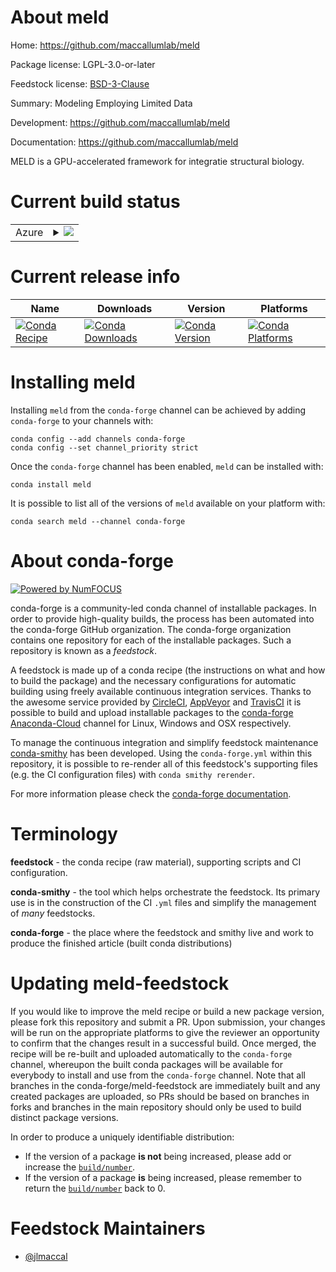 About meld
==========

Home: https://github.com/maccallumlab/meld

Package license: LGPL-3.0-or-later

Feedstock license: [BSD-3-Clause](https://github.com/conda-forge/meld-feedstock/blob/master/LICENSE.txt)

Summary: Modeling Employing Limited Data

Development: https://github.com/maccallumlab/meld

Documentation: https://github.com/maccallumlab/meld

MELD is a GPU-accelerated framework for integratie structural biology.


Current build status
====================


<table>
    
  <tr>
    <td>Azure</td>
    <td>
      <details>
        <summary>
          <a href="https://dev.azure.com/conda-forge/feedstock-builds/_build/latest?definitionId=12322&branchName=master">
            <img src="https://dev.azure.com/conda-forge/feedstock-builds/_apis/build/status/meld-feedstock?branchName=master">
          </a>
        </summary>
        <table>
          <thead><tr><th>Variant</th><th>Status</th></tr></thead>
          <tbody><tr>
              <td>linux_64_cuda_compiler_version10.2python3.6.____cpython</td>
              <td>
                <a href="https://dev.azure.com/conda-forge/feedstock-builds/_build/latest?definitionId=12322&branchName=master">
                  <img src="https://dev.azure.com/conda-forge/feedstock-builds/_apis/build/status/meld-feedstock?branchName=master&jobName=linux&configuration=linux_64_cuda_compiler_version10.2python3.6.____cpython" alt="variant">
                </a>
              </td>
            </tr><tr>
              <td>linux_64_cuda_compiler_version10.2python3.7.____cpython</td>
              <td>
                <a href="https://dev.azure.com/conda-forge/feedstock-builds/_build/latest?definitionId=12322&branchName=master">
                  <img src="https://dev.azure.com/conda-forge/feedstock-builds/_apis/build/status/meld-feedstock?branchName=master&jobName=linux&configuration=linux_64_cuda_compiler_version10.2python3.7.____cpython" alt="variant">
                </a>
              </td>
            </tr><tr>
              <td>linux_64_cuda_compiler_version10.2python3.8.____cpython</td>
              <td>
                <a href="https://dev.azure.com/conda-forge/feedstock-builds/_build/latest?definitionId=12322&branchName=master">
                  <img src="https://dev.azure.com/conda-forge/feedstock-builds/_apis/build/status/meld-feedstock?branchName=master&jobName=linux&configuration=linux_64_cuda_compiler_version10.2python3.8.____cpython" alt="variant">
                </a>
              </td>
            </tr><tr>
              <td>linux_64_cuda_compiler_version10.2python3.9.____cpython</td>
              <td>
                <a href="https://dev.azure.com/conda-forge/feedstock-builds/_build/latest?definitionId=12322&branchName=master">
                  <img src="https://dev.azure.com/conda-forge/feedstock-builds/_apis/build/status/meld-feedstock?branchName=master&jobName=linux&configuration=linux_64_cuda_compiler_version10.2python3.9.____cpython" alt="variant">
                </a>
              </td>
            </tr><tr>
              <td>linux_64_cuda_compiler_version11.0python3.6.____cpython</td>
              <td>
                <a href="https://dev.azure.com/conda-forge/feedstock-builds/_build/latest?definitionId=12322&branchName=master">
                  <img src="https://dev.azure.com/conda-forge/feedstock-builds/_apis/build/status/meld-feedstock?branchName=master&jobName=linux&configuration=linux_64_cuda_compiler_version11.0python3.6.____cpython" alt="variant">
                </a>
              </td>
            </tr><tr>
              <td>linux_64_cuda_compiler_version11.0python3.7.____cpython</td>
              <td>
                <a href="https://dev.azure.com/conda-forge/feedstock-builds/_build/latest?definitionId=12322&branchName=master">
                  <img src="https://dev.azure.com/conda-forge/feedstock-builds/_apis/build/status/meld-feedstock?branchName=master&jobName=linux&configuration=linux_64_cuda_compiler_version11.0python3.7.____cpython" alt="variant">
                </a>
              </td>
            </tr><tr>
              <td>linux_64_cuda_compiler_version11.0python3.8.____cpython</td>
              <td>
                <a href="https://dev.azure.com/conda-forge/feedstock-builds/_build/latest?definitionId=12322&branchName=master">
                  <img src="https://dev.azure.com/conda-forge/feedstock-builds/_apis/build/status/meld-feedstock?branchName=master&jobName=linux&configuration=linux_64_cuda_compiler_version11.0python3.8.____cpython" alt="variant">
                </a>
              </td>
            </tr><tr>
              <td>linux_64_cuda_compiler_version11.0python3.9.____cpython</td>
              <td>
                <a href="https://dev.azure.com/conda-forge/feedstock-builds/_build/latest?definitionId=12322&branchName=master">
                  <img src="https://dev.azure.com/conda-forge/feedstock-builds/_apis/build/status/meld-feedstock?branchName=master&jobName=linux&configuration=linux_64_cuda_compiler_version11.0python3.9.____cpython" alt="variant">
                </a>
              </td>
            </tr><tr>
              <td>linux_64_cuda_compiler_version11.1python3.6.____cpython</td>
              <td>
                <a href="https://dev.azure.com/conda-forge/feedstock-builds/_build/latest?definitionId=12322&branchName=master">
                  <img src="https://dev.azure.com/conda-forge/feedstock-builds/_apis/build/status/meld-feedstock?branchName=master&jobName=linux&configuration=linux_64_cuda_compiler_version11.1python3.6.____cpython" alt="variant">
                </a>
              </td>
            </tr><tr>
              <td>linux_64_cuda_compiler_version11.1python3.7.____cpython</td>
              <td>
                <a href="https://dev.azure.com/conda-forge/feedstock-builds/_build/latest?definitionId=12322&branchName=master">
                  <img src="https://dev.azure.com/conda-forge/feedstock-builds/_apis/build/status/meld-feedstock?branchName=master&jobName=linux&configuration=linux_64_cuda_compiler_version11.1python3.7.____cpython" alt="variant">
                </a>
              </td>
            </tr><tr>
              <td>linux_64_cuda_compiler_version11.1python3.8.____cpython</td>
              <td>
                <a href="https://dev.azure.com/conda-forge/feedstock-builds/_build/latest?definitionId=12322&branchName=master">
                  <img src="https://dev.azure.com/conda-forge/feedstock-builds/_apis/build/status/meld-feedstock?branchName=master&jobName=linux&configuration=linux_64_cuda_compiler_version11.1python3.8.____cpython" alt="variant">
                </a>
              </td>
            </tr><tr>
              <td>linux_64_cuda_compiler_version11.1python3.9.____cpython</td>
              <td>
                <a href="https://dev.azure.com/conda-forge/feedstock-builds/_build/latest?definitionId=12322&branchName=master">
                  <img src="https://dev.azure.com/conda-forge/feedstock-builds/_apis/build/status/meld-feedstock?branchName=master&jobName=linux&configuration=linux_64_cuda_compiler_version11.1python3.9.____cpython" alt="variant">
                </a>
              </td>
            </tr><tr>
              <td>linux_64_cuda_compiler_version11.2python3.6.____cpython</td>
              <td>
                <a href="https://dev.azure.com/conda-forge/feedstock-builds/_build/latest?definitionId=12322&branchName=master">
                  <img src="https://dev.azure.com/conda-forge/feedstock-builds/_apis/build/status/meld-feedstock?branchName=master&jobName=linux&configuration=linux_64_cuda_compiler_version11.2python3.6.____cpython" alt="variant">
                </a>
              </td>
            </tr><tr>
              <td>linux_64_cuda_compiler_version11.2python3.7.____cpython</td>
              <td>
                <a href="https://dev.azure.com/conda-forge/feedstock-builds/_build/latest?definitionId=12322&branchName=master">
                  <img src="https://dev.azure.com/conda-forge/feedstock-builds/_apis/build/status/meld-feedstock?branchName=master&jobName=linux&configuration=linux_64_cuda_compiler_version11.2python3.7.____cpython" alt="variant">
                </a>
              </td>
            </tr><tr>
              <td>linux_64_cuda_compiler_version11.2python3.8.____cpython</td>
              <td>
                <a href="https://dev.azure.com/conda-forge/feedstock-builds/_build/latest?definitionId=12322&branchName=master">
                  <img src="https://dev.azure.com/conda-forge/feedstock-builds/_apis/build/status/meld-feedstock?branchName=master&jobName=linux&configuration=linux_64_cuda_compiler_version11.2python3.8.____cpython" alt="variant">
                </a>
              </td>
            </tr><tr>
              <td>linux_64_cuda_compiler_version11.2python3.9.____cpython</td>
              <td>
                <a href="https://dev.azure.com/conda-forge/feedstock-builds/_build/latest?definitionId=12322&branchName=master">
                  <img src="https://dev.azure.com/conda-forge/feedstock-builds/_apis/build/status/meld-feedstock?branchName=master&jobName=linux&configuration=linux_64_cuda_compiler_version11.2python3.9.____cpython" alt="variant">
                </a>
              </td>
            </tr>
          </tbody>
        </table>
      </details>
    </td>
  </tr>
</table>

Current release info
====================

| Name | Downloads | Version | Platforms |
| --- | --- | --- | --- |
| [![Conda Recipe](https://img.shields.io/badge/recipe-meld-green.svg)](https://anaconda.org/conda-forge/meld) | [![Conda Downloads](https://img.shields.io/conda/dn/conda-forge/meld.svg)](https://anaconda.org/conda-forge/meld) | [![Conda Version](https://img.shields.io/conda/vn/conda-forge/meld.svg)](https://anaconda.org/conda-forge/meld) | [![Conda Platforms](https://img.shields.io/conda/pn/conda-forge/meld.svg)](https://anaconda.org/conda-forge/meld) |

Installing meld
===============

Installing `meld` from the `conda-forge` channel can be achieved by adding `conda-forge` to your channels with:

```
conda config --add channels conda-forge
conda config --set channel_priority strict
```

Once the `conda-forge` channel has been enabled, `meld` can be installed with:

```
conda install meld
```

It is possible to list all of the versions of `meld` available on your platform with:

```
conda search meld --channel conda-forge
```


About conda-forge
=================

[![Powered by NumFOCUS](https://img.shields.io/badge/powered%20by-NumFOCUS-orange.svg?style=flat&colorA=E1523D&colorB=007D8A)](http://numfocus.org)

conda-forge is a community-led conda channel of installable packages.
In order to provide high-quality builds, the process has been automated into the
conda-forge GitHub organization. The conda-forge organization contains one repository
for each of the installable packages. Such a repository is known as a *feedstock*.

A feedstock is made up of a conda recipe (the instructions on what and how to build
the package) and the necessary configurations for automatic building using freely
available continuous integration services. Thanks to the awesome service provided by
[CircleCI](https://circleci.com/), [AppVeyor](https://www.appveyor.com/)
and [TravisCI](https://travis-ci.com/) it is possible to build and upload installable
packages to the [conda-forge](https://anaconda.org/conda-forge)
[Anaconda-Cloud](https://anaconda.org/) channel for Linux, Windows and OSX respectively.

To manage the continuous integration and simplify feedstock maintenance
[conda-smithy](https://github.com/conda-forge/conda-smithy) has been developed.
Using the ``conda-forge.yml`` within this repository, it is possible to re-render all of
this feedstock's supporting files (e.g. the CI configuration files) with ``conda smithy rerender``.

For more information please check the [conda-forge documentation](https://conda-forge.org/docs/).

Terminology
===========

**feedstock** - the conda recipe (raw material), supporting scripts and CI configuration.

**conda-smithy** - the tool which helps orchestrate the feedstock.
                   Its primary use is in the construction of the CI ``.yml`` files
                   and simplify the management of *many* feedstocks.

**conda-forge** - the place where the feedstock and smithy live and work to
                  produce the finished article (built conda distributions)


Updating meld-feedstock
=======================

If you would like to improve the meld recipe or build a new
package version, please fork this repository and submit a PR. Upon submission,
your changes will be run on the appropriate platforms to give the reviewer an
opportunity to confirm that the changes result in a successful build. Once
merged, the recipe will be re-built and uploaded automatically to the
`conda-forge` channel, whereupon the built conda packages will be available for
everybody to install and use from the `conda-forge` channel.
Note that all branches in the conda-forge/meld-feedstock are
immediately built and any created packages are uploaded, so PRs should be based
on branches in forks and branches in the main repository should only be used to
build distinct package versions.

In order to produce a uniquely identifiable distribution:
 * If the version of a package **is not** being increased, please add or increase
   the [``build/number``](https://docs.conda.io/projects/conda-build/en/latest/resources/define-metadata.html#build-number-and-string).
 * If the version of a package **is** being increased, please remember to return
   the [``build/number``](https://docs.conda.io/projects/conda-build/en/latest/resources/define-metadata.html#build-number-and-string)
   back to 0.

Feedstock Maintainers
=====================

* [@jlmaccal](https://github.com/jlmaccal/)

